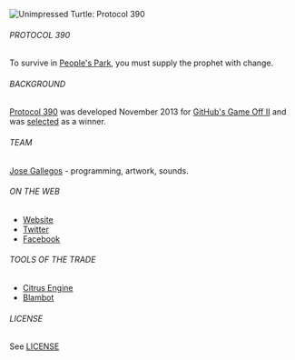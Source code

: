 ![Unimpressed Turtle: Protocol 390](https://raw2.github.com/josegallegos07/game-off-2013/development/Protocol390/raw/screenshot.png)

###### PROTOCOL 390
To survive in [People's Park](http://www.yelp.com/biz/peoples-park-berkeley-2), you must supply the prophet with change.

###### BACKGROUND
[Protocol 390](http://www.unimpressedturtle.com/protocol390.html) was developed November 2013 for [GitHub's Game Off II](https://github.com/github/game-off-2013) and was [selected](https://github.com/blog/1731-github-game-off-ii-winners) as a winner.

###### TEAM
[Jose Gallegos](mailto:josegallegos07@gmail.com) - programming, artwork, sounds.

###### ON THE WEB
* [Website](http://www.unimpressedturtle.com)
* [Twitter](http://www.twitter.com/uni_turtle)
* [Facebook](http://www.facebook.com/unimpressedturtle)

###### TOOLS OF THE TRADE
* [Citrus Engine](http://www.citrusengine.com)
* [Blambot](http://www.blambot.com)

###### LICENSE
See [LICENSE](/LICENSE)